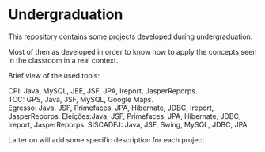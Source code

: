 # Undergraduation

This repository contains some projects developed during undergraduation.

Most of then as developed in order to know how to apply the concepts seen in the classroom in a real context.

Brief view of the used tools: 

CPI: Java, MySQL, JEE, JSF, JPA, Ireport, JasperReporps.  
TCC: GPS, Java, JSF, MySQL, Google Maps.  
Egresso: Java, JSF, Primefaces, JPA, Hibernate, JDBC, Ireport, JasperReporps.
Eleições:Java, JSF, Primefaces, JPA, Hibernate, JDBC, Ireport, JasperReporps.
SISCADFJ: Java, JSF, Swing, MySQL, JDBC, JPA

Latter on will add some specific description for each project.
